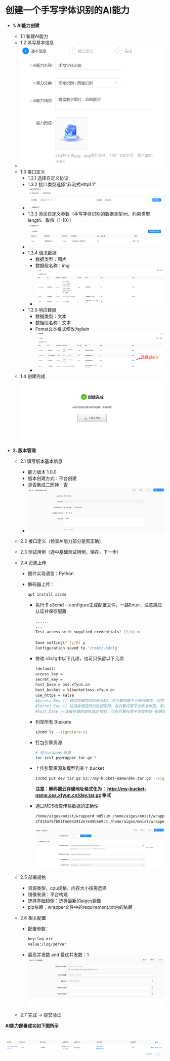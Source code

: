 # 创建一个手写字体识别的AI能力

- **1. AI能力创建**
  - 1.1 新建AI能力
  - 1.2 填写基本信息
  - ![Image text](https://github.com/Jonyzqw/aiges_demo/blob/main/mnist/figure/基本信息.png)
  - 1.3 接口定义
    - 1.3.1 选择自定义协议
    - 1.3.2 接口类型选择“非流式Http1.1”
    - ![Image text](https://github.com/Jonyzqw/aiges_demo/blob/main/mnist/figure/接口定义.png)
    - 1.3.3 添加自定义参数（手写字体识别的数据类型int、约束类型length、取值（1-10））
    - ![Image text](https://github.com/Jonyzqw/aiges_demo/blob/main/mnist/figure/功能定义.png)
    - 1.3.4 请求数据
      - 数据类型：图片
      - 数据段名称：img
      - ![Image text](https://github.com/Jonyzqw/aiges_demo/blob/main/mnist/figure/请求数据.png)
    - 1.3.5 响应数据
      - 数据类型：文本
      - 数据段名称：文本
      - Fomat文本格式修改为plain
      - ![Image text](https://github.com/Jonyzqw/aiges_demo/blob/main/mnist/figure/响应数据.png)
  - 1.4 创建完成
  ![Image text](https://github.com/Jonyzqw/aiges_demo/blob/main/mnist/figure/创建完成.png)
- **2. 版本管理**

  - 2.1 填写版本基本信息

    - 能力版本 1.0.0
    - 版本创建方式：平台创建
    - 是否集成二郎神：否
    - ![Image text](https://github.com/Jonyzqw/aiges_demo/blob/main/mnist/figure/基本信息1.png)

  - 2.2 接口定义（检查AI能力部分是否正确）

  - 2.3 测试用例（选中基础测试用例，保存，下一步）

  - 2.4 资源上传

    - 插件实现语言：Python

    - 解码器上传：

      ```bash
      apt install s3cmd
      ```

      - 执行 $ s3cmd --configure生成配置文件，一路Enter，注意跳过认证并保存配置

        ```bash
        ......
        ...
        Test access with supplied credentials? [Y/n] n
        
        Save settings? [y/N] y
        Configuration saved to '/root/.s3cfg'
        ```

        

      - 修改.s3cfg中以下几项，也可只保留以下几项

        ```bash
        [default]
        access_key =           
        secret_key = 
        host_base = oss.xfyun.cn
        host_bucket = %(bucket)oss.xfyun.cn
        use_https = False
        #Access Key // 访问存储空间的账号ID，与引擎托管平台账号绑定，可在控制台-资源管理-密钥管理页面查看
        #Secret Key // 访问存储空间的私钥密码，与引擎托管平台账号绑定，可在控制台-资源管理-密钥管理页面查看
        #host_base //连接存储的域名或IP地址，可在引擎托管平台控制台-密钥管理页面查看，域名： oss.xfyun.cn
        ```

        

      - 列举所有 Buckets

        ```bash
        s3cmd ls --signature-v2
        ```

      - 打包引擎资源

        ```bash
        # 进入wrapper目录
        tar zcvf pywrapper.tar.gz *
        ```

      - 上传引擎资源和模型到某个 bucket

        ```bash
        s3cmd put dev.tar.gz s3://my-bucket-name/dev.tar.gz --signature-v2
        ```

        **注意：解码器云存储地址格式化为： http://my-bucket-name.oss.xfyun.cn/dev.tar.gz 格式**

      - 通过MD5检查传输数据的正确性

        ```bash
        /home/aiges/mnist/wrapper# md5sum /home/aiges/mnist/wrapper/pywrapper.tar.gz 
        2f414a75fb81fee042412e7e49b5e9c4 /home/aiges/mnist/wrapper/pywrapper.tar.gz
        ```
        ![Image text](https://github.com/Jonyzqw/aiges_demo/blob/main/mnist/figure/资源上传.png)
  - 2.5 部署规格

    - 资源类型、cpu规格、内存大小按需选择
    - 镜像来源：平台构建
    - 选择基础镜像：选择最新的aiges镜像
    - pip依赖：wrapper文件中的requirement.txt内的依赖

  - 2.6 相关配置 

    - 配置参数：

      ```bash
      key:log.dir
      value:/log/server
      ```

    - 最高并发数 and 最优并发数：1
    ![Image text](https://github.com/Jonyzqw/aiges_demo/blob/main/mnist/figure/相关配置.png)
  - 2.7 完成 -> 提交验证

**AI能力部署成功如下图所示**

​		![Image text](https://github.com/Jonyzqw/aiges_demo/blob/main/mnist/figure/能力创建成功.png)
